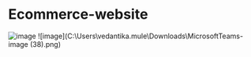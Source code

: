 # Ecommerce-website

![image](https://github.com/Vedantika1509/Ecommerce-website/assets/97672525/c0ea0478-61c6-41cb-9ad2-95b4a86848c3)
![image](C:\Users\vedantika.mule\Downloads\MicrosoftTeams-image (38).png)


